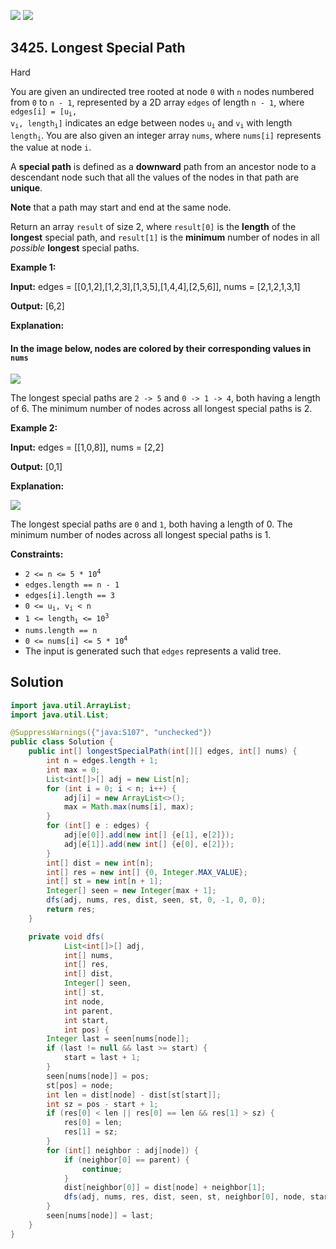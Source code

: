[![](https://img.shields.io/github/stars/javadev/LeetCode-in-Java?label=Stars&style=flat-square)](https://github.com/javadev/LeetCode-in-Java)
[![](https://img.shields.io/github/forks/javadev/LeetCode-in-Java?label=Fork%20me%20on%20GitHub%20&style=flat-square)](https://github.com/javadev/LeetCode-in-Java/fork)

## 3425\. Longest Special Path

Hard

You are given an undirected tree rooted at node `0` with `n` nodes numbered from `0` to `n - 1`, represented by a 2D array `edges` of length `n - 1`, where <code>edges[i] = [u<sub>i</sub>, v<sub>i</sub>, length<sub>i</sub>]</code> indicates an edge between nodes <code>u<sub>i</sub></code> and <code>v<sub>i</sub></code> with length <code>length<sub>i</sub></code>. You are also given an integer array `nums`, where `nums[i]` represents the value at node `i`.

A **special path** is defined as a **downward** path from an ancestor node to a descendant node such that all the values of the nodes in that path are **unique**.

**Note** that a path may start and end at the same node.

Return an array `result` of size 2, where `result[0]` is the **length** of the **longest** special path, and `result[1]` is the **minimum** number of nodes in all _possible_ **longest** special paths.

**Example 1:**

**Input:** edges = \[\[0,1,2],[1,2,3],[1,3,5],[1,4,4],[2,5,6]], nums = [2,1,2,1,3,1]

**Output:** [6,2]

**Explanation:**

#### In the image below, nodes are colored by their corresponding values in `nums`

![](https://assets.leetcode.com/uploads/2024/11/02/tree3.jpeg)

The longest special paths are `2 -> 5` and `0 -> 1 -> 4`, both having a length of 6. The minimum number of nodes across all longest special paths is 2.

**Example 2:**

**Input:** edges = \[\[1,0,8]], nums = [2,2]

**Output:** [0,1]

**Explanation:**

![](https://assets.leetcode.com/uploads/2024/11/02/tree4.jpeg)

The longest special paths are `0` and `1`, both having a length of 0. The minimum number of nodes across all longest special paths is 1.

**Constraints:**

*   <code>2 <= n <= 5 * 10<sup>4</sup></code>
*   `edges.length == n - 1`
*   `edges[i].length == 3`
*   <code>0 <= u<sub>i</sub>, v<sub>i</sub> < n</code>
*   <code>1 <= length<sub>i</sub> <= 10<sup>3</sup></code>
*   `nums.length == n`
*   <code>0 <= nums[i] <= 5 * 10<sup>4</sup></code>
*   The input is generated such that `edges` represents a valid tree.

## Solution

```java
import java.util.ArrayList;
import java.util.List;

@SuppressWarnings({"java:S107", "unchecked"})
public class Solution {
    public int[] longestSpecialPath(int[][] edges, int[] nums) {
        int n = edges.length + 1;
        int max = 0;
        List<int[]>[] adj = new List[n];
        for (int i = 0; i < n; i++) {
            adj[i] = new ArrayList<>();
            max = Math.max(nums[i], max);
        }
        for (int[] e : edges) {
            adj[e[0]].add(new int[] {e[1], e[2]});
            adj[e[1]].add(new int[] {e[0], e[2]});
        }
        int[] dist = new int[n];
        int[] res = new int[] {0, Integer.MAX_VALUE};
        int[] st = new int[n + 1];
        Integer[] seen = new Integer[max + 1];
        dfs(adj, nums, res, dist, seen, st, 0, -1, 0, 0);
        return res;
    }

    private void dfs(
            List<int[]>[] adj,
            int[] nums,
            int[] res,
            int[] dist,
            Integer[] seen,
            int[] st,
            int node,
            int parent,
            int start,
            int pos) {
        Integer last = seen[nums[node]];
        if (last != null && last >= start) {
            start = last + 1;
        }
        seen[nums[node]] = pos;
        st[pos] = node;
        int len = dist[node] - dist[st[start]];
        int sz = pos - start + 1;
        if (res[0] < len || res[0] == len && res[1] > sz) {
            res[0] = len;
            res[1] = sz;
        }
        for (int[] neighbor : adj[node]) {
            if (neighbor[0] == parent) {
                continue;
            }
            dist[neighbor[0]] = dist[node] + neighbor[1];
            dfs(adj, nums, res, dist, seen, st, neighbor[0], node, start, pos + 1);
        }
        seen[nums[node]] = last;
    }
}
```